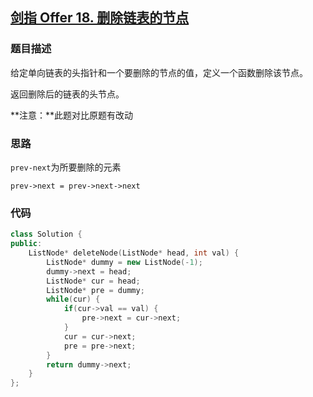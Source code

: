 ## [剑指 Offer 18. 删除链表的节点](https://leetcode.cn/problems/shan-chu-lian-biao-de-jie-dian-lcof/)

### 题目描述

给定单向链表的头指针和一个要删除的节点的值，定义一个函数删除该节点。

返回删除后的链表的头节点。

**注意：**此题对比原题有改动

### 思路

`prev-next`为所要删除的元素

`prev->next = prev->next->next`

### 代码

```c++
class Solution {
public:
    ListNode* deleteNode(ListNode* head, int val) {
        ListNode* dummy = new ListNode(-1);
        dummy->next = head;
        ListNode* cur = head;
        ListNode* pre = dummy;
        while(cur) {
            if(cur->val == val) {
                pre->next = cur->next;
            }
            cur = cur->next;
            pre = pre->next;
        }
        return dummy->next;
    }
};
```